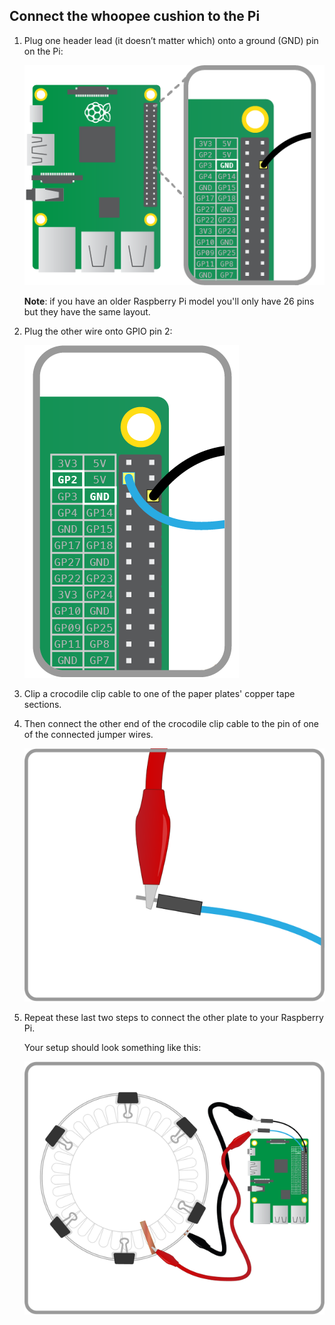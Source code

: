 ## Connect the whoopee cushion to the Pi

1. Plug one header lead (it doesn’t matter which) onto a ground (GND) pin on the Pi:

	![](images/pi-gnd-connection.png)

	**Note**: if you have an older Raspberry Pi model you'll only have 26 pins but they have the same layout.

1. Plug the other wire onto GPIO pin 2:

	![](images/pi-gpio2-connection.png)

1. Clip a crocodile clip cable to one of the paper plates' copper tape sections.

1. Then connect the other end of the crocodile clip cable to the pin of one of the connected jumper wires. 

	![](images/Whoopi-Cushion_Diagram_2.png)

1. Repeat these last two steps to connect the other plate to your Raspberry Pi.

	Your setup should look something like this:

	![](images/Whoopi-Cushion_Diagram_3.png)
	
